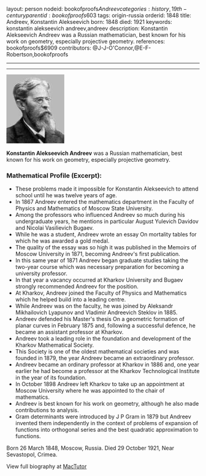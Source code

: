 layout: person
nodeid: bookofproofs$Andreev
categories: history,19th-century
parentid: bookofproofs$603
tags: origin-russia
orderid: 1848
title: Andreev, Konstantin Alekseevich
born: 1848
died: 1921
keywords: konstantin alekseevich andreev,andreev
description: Konstantin Alekseevich Andreev was a Russian mathematician, best known for his work on geometry, especially projective geometry.
references: bookofproofs$6909
contributors: @J-J-O'Connor,@E-F-Robertson,bookofproofs

---



---

![Andreev.jpg](https://github.com/bookofproofs/bookofproofs.github.io/blob/main/_sources/_assets/images/portraits/Andreev.jpg?raw=true)

**Konstantin Alekseevich Andreev** was a Russian mathematician, best known for his work on geometry, especially projective geometry.

### Mathematical Profile (Excerpt):
* These problems made it impossible for Konstantin Alekseevich to attend school until he was twelve years of age.
* In 1867 Andreev entered the mathematics department in the Faculty of Physics and Mathematics of Moscow State University.
* Among the professors who influenced Andreev so much during his undergraduate years, he mentions in particular August Yulevich Davidov and Nicolai Vasilievich Bugaev.
* While he was a student, Andreev wrote an essay On mortality tables for which he was awarded a gold medal.
* The quality of the essay was so high it was published in the Memoirs of Moscow University in 1871, becoming Andreev's first publication.
* In this same year of 1871 Andreev began graduate studies taking the two-year course which was necessary preparation for becoming a university professor.
* In that year a vacancy occurred at Kharkov University and Bugaev strongly recommended Andreev for the position.
* At Kharkov, Andreev joined the Faculty of Physics and Mathematics which he helped build into a leading centre.
* While Andreev was on the faculty, he was joined by Aleksandr Mikhailovich Lyapunov and Vladimir Andreevich Steklov in 1885.
* Andreev defended his Master's thesis On a geometric formation of planar curves in February 1875 and, following a successful defence, he became an assistant professor at Kharkov.
* Andreev took a leading role in the foundation and development of the Kharkov Mathematical Society.
* This Society is one of the oldest mathematical societies and was founded in 1879, the year Andreev became an extraordinary professor.
* Andreev became an ordinary professor at Kharkov in 1886 and, one year earlier he had become a professor at the Kharkov Technological Institute in the year of its foundation.
* In October 1898 Andreev left Kharkov to take up an appointment at Moscow University where he was appointed to the chair of mathematics.
* Andreev is best known for his work on geometry, although he also made contributions to analysis.
* Gram determinants were introduced by J P Gram in 1879 but Andreev invented them independently in the context of problems of expansion of functions into orthogonal series and the best quadratic approximation to functions.

Born 26 March 1848, Moscow, Russia. Died 29 October 1921, Near Sevastopol, Crimea.

View full biography at [MacTutor](https://mathshistory.st-andrews.ac.uk/Biographies/Andreev/)
